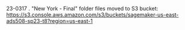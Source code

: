 23-0317
. "New York - Final" folder files moved to S3 bucket: https://s3.console.aws.amazon.com/s3/buckets/sagemaker-us-east-ads508-sp23-t8?region=us-east-1